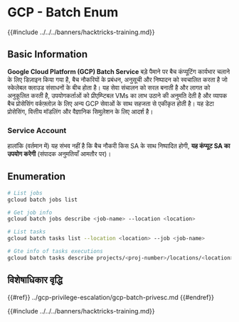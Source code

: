 # GCP - Batch Enum

{{#include ../../../banners/hacktricks-training.md}}

## Basic Information

**Google Cloud Platform (GCP) Batch Service** बड़े पैमाने पर बैच कंप्यूटिंग कार्यभार चलाने के लिए डिज़ाइन किया गया है, बैच नौकरियों के प्रबंधन, अनुसूची और निष्पादन को स्वचालित करता है जो स्केलेबल क्लाउड संसाधनों के बीच होता है। यह सेवा संचालन को सरल बनाती है और लागत को अनुकूलित करती है, उपयोगकर्ताओं को प्रीएम्प्टिबल VMs का लाभ उठाने की अनुमति देती है और व्यापक बैच प्रोसेसिंग वर्कफ़्लोज़ के लिए अन्य GCP सेवाओं के साथ सहजता से एकीकृत होती है। यह डेटा प्रोसेसिंग, वित्तीय मॉडलिंग और वैज्ञानिक सिमुलेशन के लिए आदर्श है।

### Service Account

हालांकि (वर्तमान में) यह संभव नहीं है कि बैच नौकरी किस SA के साथ निष्पादित होगी, **यह कंप्यूट SA का उपयोग करेगी** (संपादक अनुमतियाँ आमतौर पर)। 

## Enumeration
```bash
# List jobs
gcloud batch jobs list

# Get job info
gcloud batch jobs describe <job-name> --location <location>

# List tasks
gcloud batch tasks list --location <location> --job <job-name>

# Gte info of tasks executions
gcloud batch tasks describe projects/<proj-number>/locations/<location>/jobs/<job-name>/taskGroups/<group>/tasks/<num>
```
## विशेषाधिकार वृद्धि

{{#ref}}
../gcp-privilege-escalation/gcp-batch-privesc.md
{{#endref}}

{{#include ../../../banners/hacktricks-training.md}}
